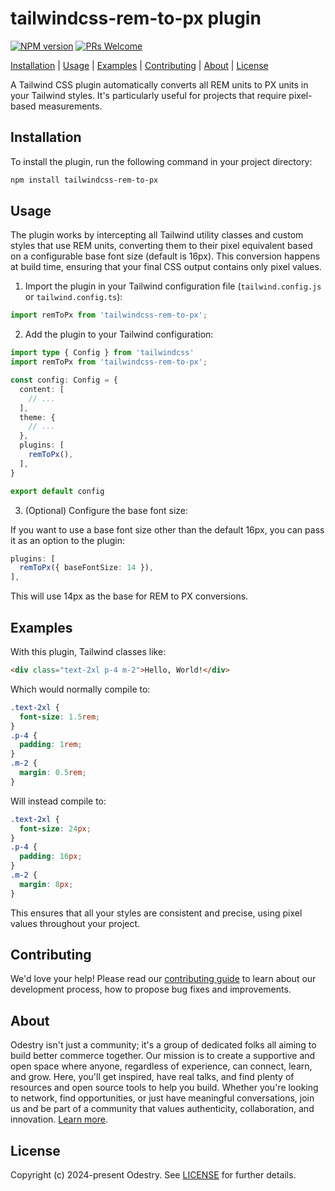 # tailwindcss-rem-to-px plugin

[![NPM version](https://img.shields.io/npm/v/tailwindcss-rem-to-px?color=informational&label=)](https://www.npmjs.com/package/tailwindcss-rem-to-px)
[![PRs Welcome](https://img.shields.io/badge/PRs-welcome-brightgreen.svg?color=informational)](/.github/CONTRIBUTING.md)

[Installation](#installation) |
[Usage](#usage) |
[Examples](#examples) |
[Contributing](#contributing) |
[About](#about) |
[License](#license)

A Tailwind CSS plugin automatically converts all REM units to PX units in your Tailwind styles. It's particularly useful for projects that require pixel-based measurements.

## Installation

To install the plugin, run the following command in your project directory:

```bash
npm install tailwindcss-rem-to-px
```

## Usage

The plugin works by intercepting all Tailwind utility classes and custom styles that use REM units, converting them to their pixel equivalent based on a configurable base font size (default is 16px). This conversion happens at build time, ensuring that your final CSS output contains only pixel values.

1. Import the plugin in your Tailwind configuration file (`tailwind.config.js` or `tailwind.config.ts`):

```typescript
import remToPx from 'tailwindcss-rem-to-px';
```

2. Add the plugin to your Tailwind configuration:

```typescript
import type { Config } from 'tailwindcss'
import remToPx from 'tailwindcss-rem-to-px';

const config: Config = {
  content: [
    // ...
  ],
  theme: {
    // ...
  },
  plugins: [
    remToPx(),
  ],
}

export default config
```

3. (Optional) Configure the base font size:

If you want to use a base font size other than the default 16px, you can pass it as an option to the plugin:

```typescript
plugins: [
  remToPx({ baseFontSize: 14 }),
],
```

This will use 14px as the base for REM to PX conversions.

## Examples

With this plugin, Tailwind classes like:

```html
<div class="text-2xl p-4 m-2">Hello, World!</div>
```

Which would normally compile to:

```css
.text-2xl {
  font-size: 1.5rem;
}
.p-4 {
  padding: 1rem;
}
.m-2 {
  margin: 0.5rem;
}
```

Will instead compile to:

```css
.text-2xl {
  font-size: 24px;
}
.p-4 {
  padding: 16px;
}
.m-2 {
  margin: 8px;
}
```

This ensures that all your styles are consistent and precise, using pixel values throughout your project.

## Contributing

We'd love your help! Please read our [contributing guide](https://github.com/odestry/.github/blob/main/CONTRIBUTING.md) to learn about our development process, how to propose bug fixes and improvements.

## About

Odestry isn't just a community; it's a group of dedicated folks all aiming to build better commerce together. Our mission is to create a supportive and open space where anyone, regardless of experience, can connect, learn, and grow. Here, you'll get inspired, have real talks, and find plenty of resources and open source tools to help you build. Whether you're looking to network, find opportunities, or just have meaningful conversations, join us and be part of a community that values authenticity, collaboration, and innovation. [Learn more](https://odestry.com).

## License

Copyright (c) 2024-present Odestry. See [LICENSE](/LICENSE.md) for further details.
